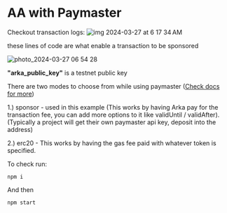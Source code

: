# AA with Paymaster

Checkout transaction logs:
![img 2024-03-27 at 6 17 34 AM](https://github.com/Uttam-Singhh/flare-x-aa-paymaster/assets/63050765/ad2ecd9b-43ff-4b66-b971-f1a99fa4c2b1)

these lines of code are what enable a transaction to be sponsored

![photo_2024-03-27 06 54 28](https://github.com/Uttam-Singhh/flare-x-aa-paymaster/assets/63050765/591bef09-573d-40e1-9dfe-ea995f84ebfc)

**"arka_public_key"** is a testnet public key

There are two modes to choose from while using paymaster ([Check docs for more](https://etherspot.fyi/arka/intro))

1.) sponsor - used in this example (This works by having Arka pay for the transaction fee, you can add more options to it like validUntil / validAfter). (Typically a project will get their own paymaster api key, deposit into the address)


2.) erc20 - This works by having the gas fee paid with whatever token is specified.

To check run:

`npm i`

And then 

`npm start`

